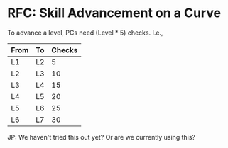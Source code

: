 # RFC: Skill Advancement on a Curve

To advance a level, PCs need (Level * 5) checks. I.e.,

From | To | Checks
-----|----|-------
L1 | L2 | 5
L2 | L3 | 10
L3 | L4 | 15
L4 | L5 | 20
L5 | L6 | 25
L6 | L7 | 30

JP: We haven't tried this out yet? Or are we currently using this?

